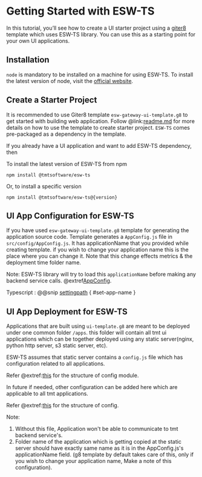 # Getting Started with ESW-TS

In this tutorial, you’ll see how to create a UI starter project using a [giter8](http://www.foundweekends.org/giter8/)
template which uses ESW-TS library. You can use this as a starting point for your own UI applications.

## Installation

`node` is mandatory to be installed on a machine for using ESW-TS. To install the latest version of node, visit the
[official website](https://nodejs.org/en/).

## Create a Starter Project

It is recommended to use Giter8 template `esw-gateway-ui-template.g8` to get started with building web application.
Follow @link:[readme.md](https://github.com/tmtsoftware/esw-gateway-ui-template.g8) for more details on how to
use the template to create starter project. `ESW-TS` comes pre-packaged as a dependency in the template.

If you already have a UI application and want to add ESW-TS dependency, then

To install the latest version of ESW-TS from npm

`npm install @tmtsoftware/esw-ts`

Or, to install a specific version

`npm install @tmtsoftware/esw-ts@{version}`

## UI App Configuration for ESW-TS

If you have used `esw-gateway-ui-template.g8` template for generating the application source code. Template generates a `AppConfig.js` file in `src/config/AppConfig.js`. It has applicationName that you provided while creating template. if you wish to change your application name this is the place where you can change it. Note that this change effects metrics & the deployment time folder name.

Note: ESW-TS library will try to load this `applicationName` before making any backend service calls.
@extref[AppConfig](ts-docs:modules/models.html#appconfig).

Typescript
:   @@snip [settingpath](../../../../example/src/documentation/common/AppPath.tsx) { #set-app-name }

## UI App Deployment for ESW-TS

Applications that are built using `ui-template.g8` are meant to be deployed under one common folder `/apps`.
this folder will contain all tmt ui applications which can be together deployed using any static server(nginx, python http server, s3 static server, etc).

ESW-TS assumes that static server contains a `config.js` file which has configuration related to all applications.

Refer @extref:[this](ts-docs:modules/config.html#ConfigModule) for the structure of config module.

In future if needed, other configuration can be added here which are applicable to all tmt applications.

Refer @extref:[this](ts-docs:modules/config.html#Config) for the structure of config.

Note:

1. Without this file, Application won't be able to communicate to tmt backend service's.
2. Folder name of the application which is getting copied at the static server should have exactly same name as it is in the AppConfig.js's applicationName field. (g8 template by default takes care of this, only if you wish to change your application name, Make a note of this configuration).
